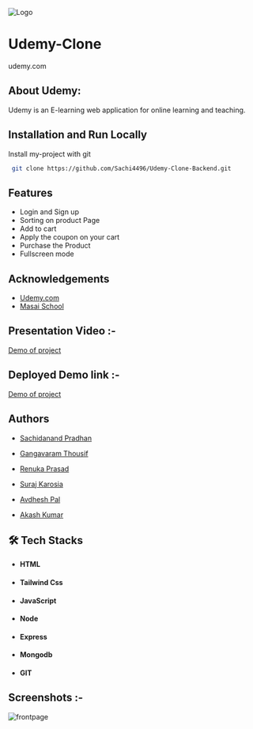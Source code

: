 
![Logo](https://i.ibb.co/QnJ7Bws/default-meta-image-v2-2-1-removebg-preview.png)

    
# Udemy-Clone

udemy.com
## About Udemy:
Udemy is an E-learning web application for online learning and teaching.



## Installation and Run Locally

Install my-project with git

```bash
 git clone https://github.com/Sachi4496/Udemy-Clone-Backend.git
```

## Features

- Login and Sign up
- Sorting on product Page
- Add to cart
- Apply the coupon on your cart 
- Purchase the Product
- Fullscreen mode


## Acknowledgements

 - [Udemy.com](https://www.udemy.com/)
 - [Masai School](https://masaischool.com/)
 
 
## Presentation Video :-
[Demo of project]()

## Deployed Demo link :-
[Demo of project]()

## Authors
-  [Sachidanand Pradhan](https://github.com/Sachi4496)

- [Gangavaram Thousif](https://github.com/Thousifg)

- [Renuka Prasad](https://github.com/Renukote)

- [Suraj Karosia](https://github.com/1998Suraj)

- [Avdhesh Pal](https://github.com/AvdheshPal)

- [Akash Kumar](https://github.com/KumarAkash22)

## 🛠 Tech Stacks
- #### HTML
- #### Tailwind Css
- #### JavaScript
- #### Node
- #### Express
- #### Mongodb
- #### GIT


## Screenshots :-
![frontpage]()
